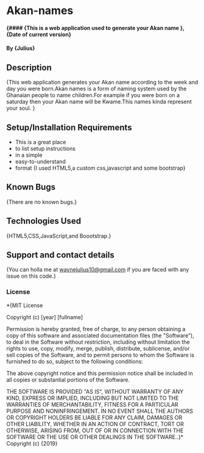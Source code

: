 # Akan-names
#### {#### {This is a web application used to generate your Akan name }, {Date of current version}
#### By **{Julius}**
## Description
{This web application generates your Akan name according to the week and day you were born.Akan names is a form of naming system used by the Ghanaian people to name children.For example if you were born on a saturday then your Akan name will be Kwame.This names kinda represent your soul. }
## Setup/Installation Requirements
* This is a great place
* to list setup instructions
* in a simple
* easy-to-understand
* format
{I used HTML5,a custom css,javascript and some bootstrap}
## Known Bugs
{There are no known bugs.}
## Technologies Used
{HTML5,CSS,JavaScript,and Boootstrap.}
## Support and contact details
{You can holla me at waynejulius10@gmail.com if you are faced with any issue on this code.}
### License
*{MIT License

Copyright (c) [year] [fullname]

Permission is hereby granted, free of charge, to any person obtaining a copy
of this software and associated documentation files (the "Software"), to deal
in the Software without restriction, including without limitation the rights
to use, copy, modify, merge, publish, distribute, sublicense, and/or sell
copies of the Software, and to permit persons to whom the Software is
furnished to do so, subject to the following conditions:

The above copyright notice and this permission notice shall be included in all
copies or substantial portions of the Software.

THE SOFTWARE IS PROVIDED "AS IS", WITHOUT WARRANTY OF ANY KIND, EXPRESS OR
IMPLIED, INCLUDING BUT NOT LIMITED TO THE WARRANTIES OF MERCHANTABILITY,
FITNESS FOR A PARTICULAR PURPOSE AND NONINFRINGEMENT. IN NO EVENT SHALL THE
AUTHORS OR COPYRIGHT HOLDERS BE LIABLE FOR ANY CLAIM, DAMAGES OR OTHER
LIABILITY, WHETHER IN AN ACTION OF CONTRACT, TORT OR OTHERWISE, ARISING FROM,
OUT OF OR IN CONNECTION WITH THE SOFTWARE OR THE USE OR OTHER DEALINGS IN THE
SOFTWARE..}*
Copyright (c) {2019} 

